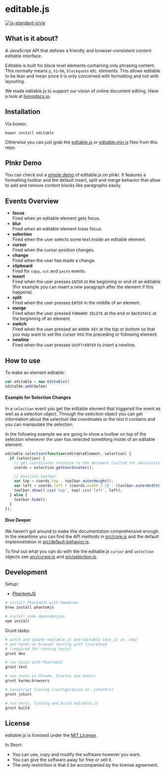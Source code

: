 # editable.js
[![js-standard-style](https://img.shields.io/badge/code%20style-standard-brightgreen.svg)](http://standardjs.com)

## What is it about?

A JavaScript API that defines a friendly and browser-consistent content editable interface.

Editable is built for block level elements containing only phrasing content. This normally means `p`, `h1`-`h6`, `blockquote` etc. elements. This allows editable to be lean and mean since it is only concerned with formatting and not with layouting.

We made editable.js to support our vision of online document editing. Have a look at [livingdocs.io](http://livingdocs.io/).

## Installation

Via bower:

```shell
bower install editable
```

Otherwise you can just grab the [editable.js](editable.js) or [editable.min.js](editable.min.js) files from this repo.


## Plnkr Demo

You can check out a [simple demo](http://plnkr.co/edit/12OUl7) of editable.js on plnkr. It features a formatting toolbar and the default insert, split and merge behavior that allow to add and remove content blocks like paragraphs easily.


## Events Overview

- **focus**  
  Fired when an editable element gets focus.
- **blur**  
  Fired when an editable element loses focus.
- **selection**  
  Fired when the user selects some text inside an editable element.
- **cursor**  
  Fired when the cursor position changes.
- **change**  
  Fired when the user has made a change.
- **clipboard**  
  Fired for `copy`, `cut` and `paste` events.
- **insert**  
  Fired when the user presses `ENTER` at the beginning or end of an editable (For example you can insert a new paragraph after the element if this happens).
- **split**  
  Fired when the user presses `ENTER` in the middle of an element.
- **merge**  
  Fired when the user pressed `FORWARD DELETE` at the end or `BACKSPACE` at the beginning of an element.
- **switch**  
  Fired when the user pressed an `ARROW KEY` at the top or bottom so that you may want to set the cursor into the preceding or following element.
- **newline**  
  Fired when the user presses `SHIFT+ENTER` to insert a newline.


## How to use

To make an element editable:

```javascript
var editable = new Editable()
editalbe.add($elem)
```

#### Example for Selection Changes

In a `selection` event you get the editable element that triggered the event as well as a selection object. Through the selection object you can get information about the selection like coordinates or the text it contains and you can manipulate the selection.

In the following example we are going to show a toolbar on top of the selection whenever the user has selected something inside of an editable element.

```javascript
editable.selection(function(editableElement, selection) {
  if (selection) {
    // get coordinates relative to the document (suited for absolutely positioned elements)
    coords = selection.getCoordinates();

    // position toolbar
    var top = coords.top - toolbar.outerHeight();
    var left = coords.left + (coords.width / 2) - (toolbar.outerWidth() / 2);
    toolbar.show().css('top', top).css('left', left);
  } else {
    toolbar.hide();
  }
});
```

#### Dive Deeper

We haven't got around to make this documentation comprehensive enough. In the meantime you can find the API methods in [src/core.js](src/core.js) and the default implemnetation in [src/default-behavior.js](src/default-behavior.js).

To find out what you can do with the the editable.js `cursor` and `selection` objects see [src/cursor.js](src/cursor.js) and [src/selection.js](src/selection.js).


## Development

Setup:

- [PhantomJS](http://phantomjs.org/)

```bash
# install PhantomJS with homebrew
brew install phantomjs

# install node dependencies
npm install
```


Grunt tasks:

```bash
# watch and update editable.js and editable-test.js in .tmp/
# and hands-on browser testing with livereload
# (required for running tests)
grunt dev

# run tests with PhantomJS
grunt test

# run tests in Chrome, Firefox and Safari
grunt karma:browsers

# javascript linting (configuration in .jshintrc)
grunt jshint

# run tests, linting and build editable.js
grunt build
```

## License

editable.js is licensed under the [MIT License](LICENSE).

In Short:

- You can use, copy and modify the software however you want.
- You can give the software away for free or sell it.
- The only restriction is that it be accompanied by the license agreement.
